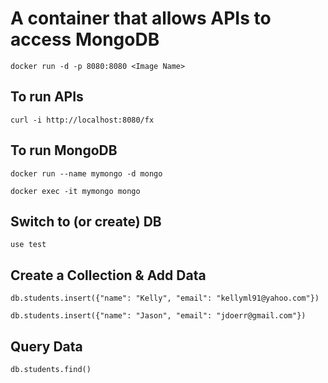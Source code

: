 # A container that allows APIs to access MongoDB

`docker run -d -p 8080:8080 <Image Name>`

## To run APIs
`curl -i http://localhost:8080/fx`

## To run MongoDB
`docker run --name mymongo -d mongo`

`docker exec -it mymongo mongo`

## Switch to (or create) DB
`use test`

## Create a Collection & Add Data
`db.students.insert({"name": "Kelly", "email": "kellyml91@yahoo.com"})`

`db.students.insert({"name": "Jason", "email": "jdoerr@gmail.com"})`

## Query Data
`db.students.find()`
